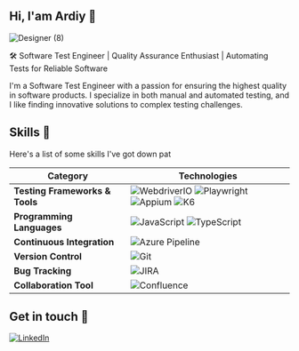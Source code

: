 
## Hi, I'am Ardiy 👋

![Designer (8)](https://github.com/ardikun1412/ardikun1412/assets/54788547/4eb98add-63f6-4936-a1ea-05df14aaf962)

🛠️ Software Test Engineer | Quality Assurance Enthusiast | Automating Tests for Reliable Software

I'm a Software Test Engineer with a passion for ensuring the highest quality in software products. I specialize in both manual and automated testing, and I like finding innovative solutions to complex testing challenges.


## Skills 🦾

Here's a list of some skills I've got down pat

| **Category**                  | **Technologies**                                         |
|-------------------------------|----------------------------------------------------------|
| **Testing Frameworks & Tools**| ![WebdriverIO](https://img.shields.io/badge/-WebdriverIO-green) ![Playwright](https://img.shields.io/badge/-Playwright-blue) ![Appium](https://img.shields.io/badge/-Appium-purple) ![K6](https://img.shields.io/badge/-K6-darkgreen) |
| **Programming Languages**     | ![JavaScript](https://img.shields.io/badge/-JavaScript-yellow) ![TypeScript](https://img.shields.io/badge/-TypeScript-blue) |
| **Continuous Integration**    | ![Azure Pipeline](https://img.shields.io/badge/-Azure%20Pipeline-blue) |
| **Version Control**           | ![Git](https://img.shields.io/badge/-Git-orange) |
| **Bug Tracking**              | ![JIRA](https://img.shields.io/badge/-JIRA-blue) |
| **Collaboration Tool**        | ![Confluence](https://img.shields.io/badge/-Confluence-blue) |


## Get in touch 🤝

[![LinkedIn](https://img.shields.io/badge/-LinkedIn-blue?style=flat&logo=linkedin)](www.linkedin.com/in/ardiyansyah-romadoni)
